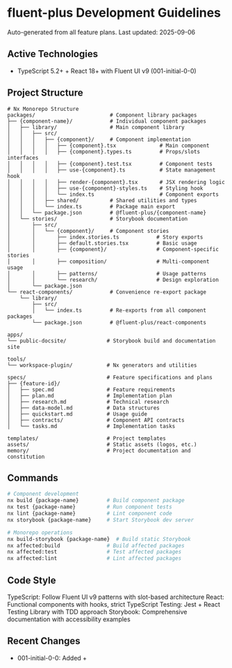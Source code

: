 # fluent-plus Development Guidelines

Auto-generated from all feature plans. Last updated: 2025-09-06

## Active Technologies
- TypeScript 5.2+ + React 18+ with Fluent UI v9 (001-initial-0-0)

## Project Structure
```
# Nx Monorepo Structure
packages/                        # Component library packages
├── {component-name}/            # Individual component packages
│   ├── library/                 # Main component library
│   │   ├── src/
│   │   │   ├── {component}/     # Component implementation
│   │   │   │   ├── {component}.tsx              # Main component
│   │   │   │   ├── {component}.types.ts         # Props/slots interfaces
│   │   │   │   ├── {component}.test.tsx         # Component tests
│   │   │   │   ├── use-{component}.ts           # State management hook
│   │   │   │   ├── render-{component}.tsx       # JSX rendering logic
│   │   │   │   ├── use-{component}-styles.ts    # Styling hook
│   │   │   │   └── index.ts                     # Component exports
│   │   │   ├── shared/          # Shared utilities and types
│   │   │   └── index.ts         # Package main export
│   │   └── package.json         # @fluent-plus/{component-name}
│   └── stories/                 # Storybook documentation
│       ├── src/
│       │   └── {component}/     # Component stories
│       │       ├── index.stories.ts            # Story exports
│       │       ├── default.stories.tsx         # Basic usage
│       │       ├── {component}/                # Component-specific stories
│       │       ├── composition/                # Multi-component usage
│       │       ├── patterns/                   # Usage patterns
│       │       └── research/                   # Design exploration
│       └── package.json
└── react-components/            # Convenience re-export package
    └── library/
        ├── src/
        │   └── index.ts         # Re-exports from all component packages
        └── package.json         # @fluent-plus/react-components

apps/
└── public-docsite/             # Storybook build and documentation site

tools/
└── workspace-plugin/           # Nx generators and utilities

specs/                          # Feature specifications and plans
├── {feature-id}/
│   ├── spec.md                 # Feature requirements
│   ├── plan.md                 # Implementation plan
│   ├── research.md             # Technical research
│   ├── data-model.md           # Data structures
│   ├── quickstart.md           # Usage guide
│   ├── contracts/              # Component API contracts
│   └── tasks.md                # Implementation tasks

templates/                      # Project templates
assets/                         # Static assets (logos, etc.)
memory/                         # Project documentation and constitution
```

## Commands
```bash
# Component development
nx build {package-name}         # Build component package
nx test {package-name}          # Run component tests
nx lint {package-name}          # Lint component code
nx storybook {package-name}     # Start Storybook dev server

# Monorepo operations
nx build-storybook {package-name}  # Build static Storybook
nx affected:build               # Build affected packages
nx affected:test                # Test affected packages
nx affected:lint                # Lint affected packages
```

## Code Style
TypeScript: Follow Fluent UI v9 patterns with slot-based architecture
React: Functional components with hooks, strict TypeScript
Testing: Jest + React Testing Library with TDD approach
Storybook: Comprehensive documentation with accessibility examples

## Recent Changes
- 001-initial-0-0: Added  + 

<!-- MANUAL ADDITIONS START -->
<!-- MANUAL ADDITIONS END -->
